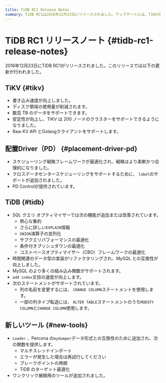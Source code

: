 ```yaml
---
title: TiDB RC1 Release Notes
summary: TiDB RC1は2016年12月23日にリリースされました。アップデートには、TiKVの書き込み速度の向上とディスク使用量の削減、PDのスケジューリング戦略フレームワークの最適化、SQLクエリオプティマイザの機能追加、TiDBの新ツールなどが含まれています。また、MySQLの組み込み関数のサポートが強化され、「add index」ステートメントの速度も向上しています。
---
```


# TiDB RC1 リリースノート {#tidb-rc1-release-notes}

2016年12月23日にTiDB RC1がリリースされました。このリリースでは以下の更新が行われました。

## TiKV {#tikv}

-   書き込み速度が向上しました。
-   ディスク領域の使用量が削減されます。
-   数百 TB のデータをサポートできます。
-   安定性が向上し、TiKV は 200 ノードのクラスターをサポートできるようになりました。
-   Raw KV API とGolangクライアントをサポートします。

## 配置Driver（PD） {#placement-driver-pd}

-   スケジューリング戦略フレームワークが最適化され、戦略はより柔軟かつ合理的になりました。
-   クロスデータセンタースケジューリングをサポートするために、 `label`のサポートが追加されました。
-   PD Controlが提供されています。

## TiDB {#tidb}

-   SQL クエリ オプティマイザーでは次の機能が追加または改善されています。
    -   熱心な集約
    -   さらに詳しい`EXPLAIN`情報
    -   `UNION`演算子の並列化
    -   サブクエリパフォーマンスの最適化
    -   条件付きプッシュダウンの最適化
    -   コストベースオプティマイザー（CBO）フレームワークの最適化
-   時間関連のデータ型の実装がリファクタリングされ、MySQL との互換性が向上しました。
-   MySQL のより多くの組み込み関数がサポートされます。
-   `add index`文目の速度が向上します。
-   次のステートメントがサポートされています。
    -   列の名前を変更するには、 `CHANGE COLUMN`ステートメントを使用します。
    -   一部の列タイプ転送には、 `ALTER TABLE`ステートメントのうち`MODIFY COLUMN`と`CHANGE COLUMN`使用します。

## 新しいツール {#new-tools}

-   `Loader` 、Percona の`mydumper`データ形式との互換性のために追加され、次の関数を提供します。
    -   マルチスレッドインポート
    -   エラーが発生した場合は再試行してください
    -   ブレークポイントの再開
    -   TiDB のターゲット最適化
-   ワンクリック展開用のツールが追加されました。
